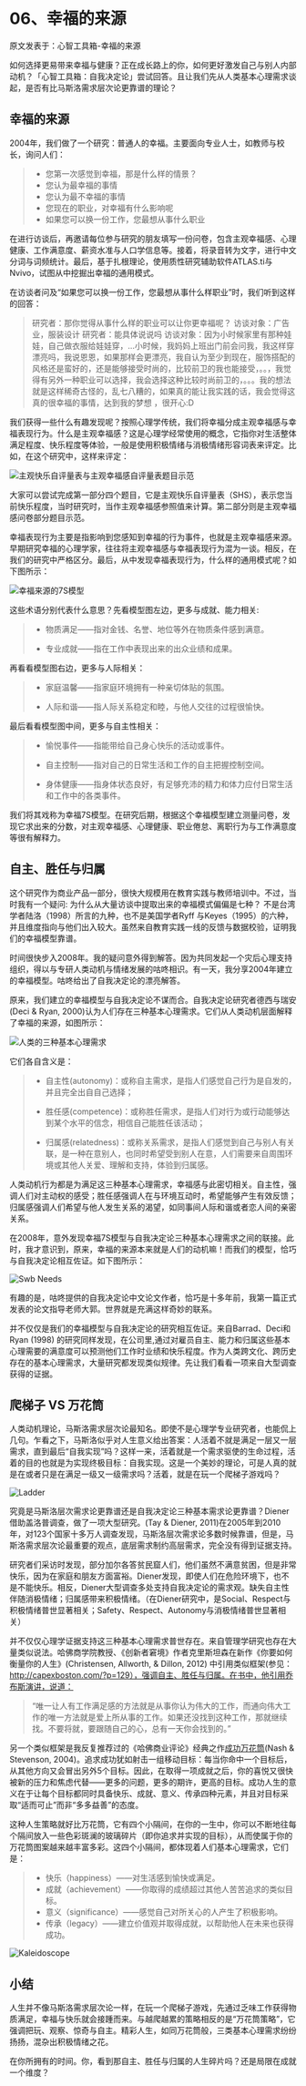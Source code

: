 # 06、幸福的来源



原文发表于：心智工具箱-幸福的来源



如何选择更易带来幸福与健康？正在成长路上的你，如何更好激发自己与别人内部动机？「心智工具箱：自我决定论」尝试回答。且让我们先从人类基本心理需求谈起，是否有比马斯洛需求层次论更靠谱的理论？



## 幸福的来源

2004年，我们做了一个研究：普通人的幸福。主要面向专业人士，如教师与校长，询问人们：

>* 您第一次感觉到幸福，那是什么样的情景？
>* 您认为最幸福的事情
>* 您认为最不幸福的事情
>* 您现在的职业，对幸福有什么影响呢
>* 如果您可以换一份工作，您最想从事什么职业



在进行访谈后，再邀请每位参与研究的朋友填写一份问卷，包含主观幸福感、心理健康、工作满意度、薪资水准与人口学信息等。接着，将录音转为文字，进行中文分词与词频统计。最后，基于扎根理论，使用质性研究辅助软件ATLAS.ti与Nvivo，试图从中挖掘出幸福的通用模式。

在访谈者问及“如果您可以换一份工作，您最想从事什么样职业”时，我们听到这样的回答：

> 研究者：那你觉得从事什么样的职业可以让你更幸福呢？
> 访谈对象：广告业，服装设计
> 研究者：能具体说说吗
> 访谈对象：因为小时候家里有那种娃娃，自己做衣服给娃娃穿，...小时候，我妈妈上班出门前会问我，我这样穿漂亮吗，我说恩恩，如果那样会更漂亮，我自认为至少到现在，服饰搭配的风格还是蛮好的，还是能够接受时尚的，比较前卫的我也能接受，。。，我觉得有另外一种职业可以选择，我会选择这种比较时尚前卫的，。。。我的想法就是这样稀奇古怪的，乱七八糟的，如果真的能让我实践的话，我会觉得这真的很幸福的事情，达到我的梦想 ，很开心:D



我们获得一些什么有趣发现呢？按照心理学传统，我们将幸福分成主观幸福感与幸福表现行为。什么是主观幸福感？这是心理学经常使用的概念，它指你对生活整体满足程度、快乐程度等体验，一般是使用积极情绪与消极情绪形容词表来评定。比如，在这个研究中，这样来评定：

![主观快乐自评量表与主观幸福感自评量表题目示范](http://skm.zoomquiet.top/data/20141126160645/shs.jpg)

大家可以尝试完成第一部分四个题目，它是主观快乐自评量表（SHS），表示您当前快乐程度，当时研究时，当作主观幸福感参照值来计算。第二部分则是主观幸福感问卷部分题目示范。

幸福表现行为主要是指影响到您感知到幸福的行为事件，也就是主观幸福感来源。早期研究幸福的心理学家，往往将主观幸福感与幸福表现行为混为一谈。相反，在我们的研究中严格区分。最后，从中发现幸福表现行为，什么样的通用模式呢？如下图所示：

![幸福来源的7S模型](http://skm.zoomquiet.top/data/20141126160645/swb-source.jpg)

这些术语分别代表什么意思？先看模型图左边，更多与成就、能力相关:

>* 物质满足——指对金钱、名誉、地位等外在物质条件感到满意。 
>
>* 专业成就——指在工作中表现出来的出众业绩和成果。



再看看模型图右边，更多与人际相关：

>* 家庭温馨——指家庭环境拥有一种亲切体贴的氛围。 
>
>* 人际和谐——指人际关系稳定和睦，与他人交往的过程很愉快。 



最后看看模型图中间，更多与自主性相关：

>* 愉悦事件——指能带给自己身心快乐的活动或事件。 
>
>* 自主控制——指对自己的日常生活和工作的自主把握控制空间。 
>
>* 身体健康——指身体状态良好，有足够充沛的精力和体力应付日常生活和工作中的各类事件。



我们将其戏称为幸福7S模型。在研究后期，根据这个幸福模型建立测量问卷，发现它求出来的分数，对主观幸福感、心理健康、职业倦怠、离职行为与工作满意度等很有解释力。



## 自主、胜任与归属

这个研究作为商业产品一部分，很快大规模用在教育实践与教师培训中。不过，当时我有一个疑问: 为什么从大量访谈中提取出来的幸福模式偏偏是七种？ 不是台湾学者陆洛（1998）所言的九种，也不是美国学者Ryff 与Keyes（1995）的六种，并且维度指向与他们出入较大。虽然来自教育实践一线的反馈与数据校验，证明我们的幸福模型靠谱。

时间很快步入2008年。我的疑问意外得到解答。因为共同发起一个灾后心理支持组织，得以与专研人类动机与情绪发展的咕咚相识。有一天，我分享2004年建立的幸福模型。咕咚给出了自我决定论的漂亮解答。

原来，我们建立的幸福模型与自我决定论不谋而合。自我决定论研究者德西与瑞安(Deci & Ryan, 2000)认为人们存在三种基本心理需求。它们从人类动机层面解释了幸福的来源，如图所示：

![人类的三种基本心理需求](http://skm.zoomquiet.top/data/20141126160645/needs.jpg)

它们各自含义是：

>* 自主性(autonomy)：或称自主需求，是指人们感觉自己行为是自发的，并且完全出自自己选择；
>
>* 胜任感(competence)：或称胜任需求，是指人们对行为或行动能够达到某个水平的信念，相信自己能胜任该活动；
>
>* 归属感(relatedness)：或称关系需求，是指人们感觉到自己与别人有关联，是一种在意别人，也同时希望受到别人在意，人们需要来自周围环境或其他人关爱、理解和支持，体验到归属感。



人类动机行为都是为满足这三种基本心理需求，幸福感与此密切相关。自主性，强调人们对主动权的感受；胜任感强调人在与环境互动时，希望能够产生有效反馈；归属感强调人们希望与他人发生关系的渴望，如同事间人际和谐或者恋人间的亲密关系。

在2008年，意外发现幸福7S模型与自我决定论三种基本心理需求之间的联接。此时，我才意识到，原来，幸福的来源本来就是人们的动机嘛！而我们的模型，恰巧与自我决定论相互佐证。如下图所示：

![Swb Needs](http://skm.zoomquiet.top/data/20141126160645/swb-needs.jpg)

有趣的是，咕咚提供的自我决定论中文论文作者，恰巧是十多年前，我第一篇正式发表的论文指导老师大郭。世界就是充满这样奇妙的联系。

并不仅仅是我们的幸福模型与自我决定论的研究相互佐证。来自Barrad、Deci和Ryan (1998) 的研究同样发现，在公司里,通过对雇员自主、能力和归属这些基本心理需要的满意度可以预测他们工作时业绩和快乐程度。作为人类跨文化、跨历史存在的基本心理需求，大量研究都发现类似规律。先让我们看看一项来自大型调查获得的证据。



## 爬梯子 VS 万花筒

人类动机理论，马斯洛需求层次论最知名。即使不是心理学专业研究者，也能侃上几句。乍看之下，马斯洛似乎对人生意义给出答案：人活着不就是满足一层又一层需求，直到最后“自我实现”吗？这样一来，活着就是一个需求驱使的生命过程，活着的目的也就是为实现终极目标：自我实现。这是一个美妙的理论，可是人真的就是在或者只是在满足一级又一级需求吗？活着，就是在玩一个爬梯子游戏吗？

![Ladder](http://skm.zoomquiet.top/data/20141126160645/@20ladder.jpg)

究竟是马斯洛层次需求论更靠谱还是自我决定论三种基本需求论更靠谱？Diener借助盖洛普调查，做了一项大型研究。(Tay & Diener, 2011)在2005年到2010年，对123个国家十多万人调查发现，马斯洛层次需求论多数时候靠谱，但是，马斯洛需求层次论最重要的观点，底层需求制约高层需求，完全没有得到证据支持。

研究者们采访时发现，部分加尔各答贫民窟人们，他们虽然不满意贫困，但是非常快乐，因为在家庭和朋友方面富裕。Diener发现，即使人们在危险环境下，也不是不能快乐。相反，Diener大型调查多处支持自我决定论的需求观。缺失自主性伴随消极情绪；归属感带来积极情绪。（在Diener研究中，是Social、Respect与积极情绪普世显著相关；Safety、Respect、Autonomy与消极情绪普世显著相关）

并不仅仅心理学证据支持这三种基本心理需求普世存在。来自管理学研究也存在大量类似说法。哈佛商学院教授、《创新者窘境》作者克里斯坦森在新作《你要如何衡量你的人生》(Christensen, Allworth, & Dillon, 2012) 中引用类似框架(参见：http://capexboston.com/?p=129），强调自主、胜任与归属。在书中，他引用乔布斯演讲，说道：

> “唯一让人有工作满足感的方法就是从事你认为伟大的工作，而通向伟大工作的唯一方法就是爱上所从事的工作。如果还没找到这种工作，那就继续找。不要将就，要跟随自己的心，总有一天你会找到的。”



另一个类似框架是我反复推荐过的《哈佛商业评论》经典之作[成功万花筒](http://www.simon.rochester.edu/admitted-portal/fall-ms/cmc-welcome/ms-orientation/download.aspx?id=7187)(Nash & Stevenson, 2004)。追求成功犹如射击一组移动目标：每当你命中一个目标后，从其他方向又会冒出另外5个目标。因此，在取得一项成就之后，你的喜悦又很快被新的压力和焦虑代替——更多的问题，更多的期许，更高的目标。成功人生的意义在于让每个目标都同时具备快乐、成就、意义、传承四种元素，并且对目标采取“适而可止”而非“多多益善”的态度。

这种人生策略就好比万花筒，它有四个小隔间，在你的一生中，你可以不断地往每个隔间放入一些色彩斑澜的玻璃碎片（即你追求并实现的目标），从而使属于你的万花筒图案越来越丰富多彩。这四个小隔间，都体现着人们基本心理需求，它们是：

>* 快乐（happiness）——对生活感到愉快或满足。
>* 成就（achievement）——你取得的成绩超过其他人苦苦追求的类似目标。
>* 意义（significance）——感觉自己对所关心的人产生了积极影响。
>* 传承（legacy）——建立价值观并取得成就，以帮助他人在未来也获得成功。



![Kaleidoscope](http://skm.zoomquiet.top/data/20141126160645/kaleidoscope.jpg)

## 小结

人生并不像马斯洛需求层次论一样，在玩一个爬梯子游戏，先通过乏味工作获得物质满足，幸福与快乐就会接踵而来。与越爬越累的策略相反的是“万花筒策略”，它强调把玩、观察、惊奇与自主。精彩人生，如同万花筒般，三类基本心理需求纷纷扬扬，混杂出积极情绪之花。

在你所拥有的时间。你，看到那自主、胜任与归属的人生碎片吗？还是局限在成就一个维度？